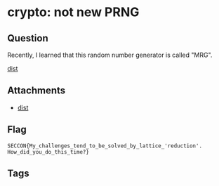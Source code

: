 # crypto: not new PRNG
## Question
Recently, I learned that this random number generator is called "MRG".

[dist](files)

## Attachments
- [dist](files)

## Flag
```
SECCON{My_challenges_tend_to_be_solved_by_lattice_'reduction'. How_did_you_do_this_time?}
```


## Tags

    
